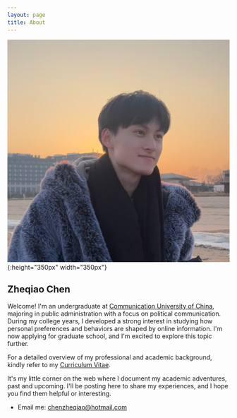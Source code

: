 ```yaml
---
layout: page
title: About
---
```

![陈柘桥的照片](/assets/mypic.jpg "Photo Credit: Yijun Wang"){:height="350px" width="350px"}

## Zheqiao Chen

Welcome! I'm an undergraduate at [Communication University of China](https://www.cuc.edu.cn/), majoring in public administration with a focus on political communication. During my college years, I developed a strong interest in studying how personal preferences and behaviors are shaped by online information. I'm now applying for graduate school, and I'm excited to explore this topic further.

For a detailed overview of my professional and academic background, kindly refer to my [Curriculum Vitae](../assets/cv.pdf).

It's my little corner on the web where I document my academic adventures, past and upcoming. I'll be posting here to share my experiences, and I hope you find them helpful or interesting.

- Email me: <a href="mailto:chenzheqiao@hotmail.com">chenzheqiao@hotmail.com</a>
